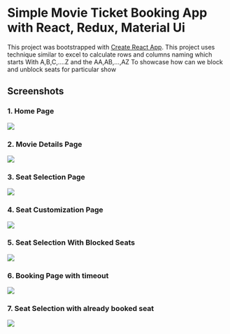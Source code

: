 # Simple Movie Ticket Booking App with React, Redux, Material Ui

This project was bootstrapped with [Create React App](https://github.com/facebook/create-react-app).
This project uses technique similar to excel to calculate rows and columns naming
which starts With A,B,C,....Z and the AA,AB,...,AZ
To showcase how can we block and unblock seats for particular show

## Screenshots

### 1. Home Page
![](https://github.com/pawanbangar/ticket-booking/blob/master/screenshots/Screenshot%202024-10-13%20at%208.32.53%E2%80%AFPM.png)

### 2. Movie Details Page
![](https://github.com/pawanbangar/ticket-booking/blob/master/screenshots/Screenshot%202024-10-13%20at%208.33.05%E2%80%AFPM.png)

### 3. Seat Selection Page
![](https://github.com/pawanbangar/ticket-booking/blob/master/screenshots/Screenshot%202024-10-13%20at%208.33.16%E2%80%AFPM.png)

### 4. Seat Customization Page
![](https://github.com/pawanbangar/ticket-booking/blob/master/screenshots/Screenshot%202024-10-13%20at%208.33.28%E2%80%AFPM.png)

### 5. Seat Selection With Blocked Seats
![](https://github.com/pawanbangar/ticket-booking/blob/master/screenshots/Screenshot%202024-10-13%20at%208.34.05%E2%80%AFPM.png)

### 6. Booking Page with timeout
![](https://github.com/pawanbangar/ticket-booking/blob/master/screenshots/Screenshot%202024-10-13%20at%208.34.11%E2%80%AFPM.png)

### 7. Seat Selection with already booked seat
![](https://github.com/pawanbangar/ticket-booking/blob/master/screenshots/Screenshot%202024-10-13%20at%208.34.11%E2%80%AFPM.png)
